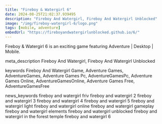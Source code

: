 ```yaml
---
title: "Fireboy & Watergirl 6"
date: 2024-08-25T21:02:37.939495
description: "Fireboy And Watergirl, Fireboy And Watergirl Unblocked"
image: "/img/fireboy-watergirl-6/logo.png"
tags: [mobile, adventure]
embedUrl: "https://fireboyandwatergirlunblocked.github.io/6/"
---
```


Fireboy & Watergirl 6 is an exciting game featuring Adventure | Desktop | Mobile.

meta_description
Fireboy And Watergirl, Fireboy And Watergirl Unblocked


keywords
Fireboy And Watergirl Game, Adventure Games, AdventureGames, Adventure Games Pc, AdventureGamesPc, Adventure Games Online, AdventureGamesOnline, Adventure Games Free, AdventureGamesFree


news_keywords
fireboy and watergirl friv fireboy and watergirl 2 fireboy and watergirl 3 fireboy and watergirl 4 fireboy and watergirl 5 fireboy and watergirl light fireboy and watergirl online fireboy and watergirl gameplay fireboy and watergirl elements fireboy and watergirl unblocked fireboy and watergirl in the forest temple fireboy and watergirl 6
